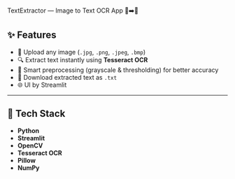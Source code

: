 TextExtractor — Image to Text OCR App
📸➡️📝


## ✨ Features

- 📁 Upload any image (`.jpg`, `.png`, `.jpeg`, `.bmp`)
- 🔍 Extract text instantly using **Tesseract OCR**
- 🧠 Smart preprocessing (grayscale & thresholding) for better accuracy
- 💾 Download extracted text as `.txt`
- 🌐 UI by Streamlit

---

## 🧩 Tech Stack

- **Python**
- **Streamlit**
- **OpenCV**
- **Tesseract OCR**
- **Pillow**
- **NumPy**
